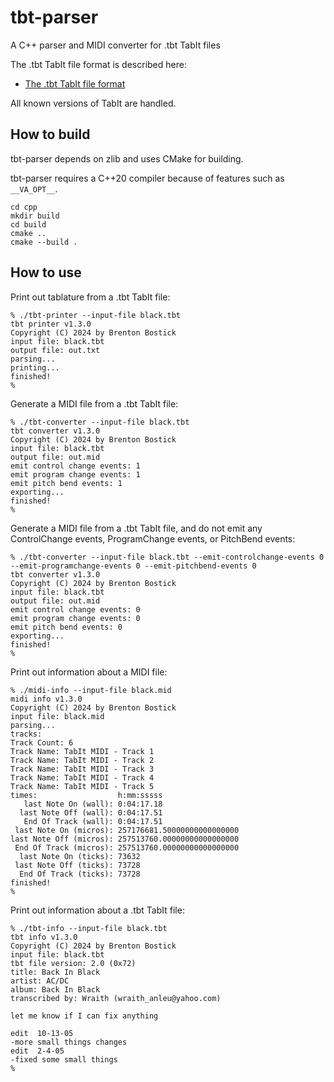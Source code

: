 
# tbt-parser
A C++ parser and MIDI converter for .tbt TabIt files

The .tbt TabIt file format is described here:

* [The .tbt TabIt file format](https://github.com/bostick/tabit-file-format)


All known versions of TabIt are handled.


## How to build

tbt-parser depends on zlib and uses CMake for building.

tbt-parser requires a C++20 compiler because of features such as `__VA_OPT__`.

```
cd cpp
mkdir build
cd build
cmake ..
cmake --build .
```


## How to use

Print out tablature from a .tbt TabIt file:
```
% ./tbt-printer --input-file black.tbt                                                                     
tbt printer v1.3.0
Copyright (C) 2024 by Brenton Bostick
input file: black.tbt
output file: out.txt
parsing...
printing...
finished!
% 
```

Generate a MIDI file from a .tbt TabIt file:
```
% ./tbt-converter --input-file black.tbt 
tbt converter v1.3.0
Copyright (C) 2024 by Brenton Bostick
input file: black.tbt
output file: out.mid
emit control change events: 1
emit program change events: 1
emit pitch bend events: 1
exporting...
finished!
% 
```

Generate a MIDI file from a .tbt TabIt file, and do not emit any ControlChange events, ProgramChange events, or PitchBend events:
```
% ./tbt-converter --input-file black.tbt --emit-controlchange-events 0 --emit-programchange-events 0 --emit-pitchbend-events 0
tbt converter v1.3.0
Copyright (C) 2024 by Brenton Bostick
input file: black.tbt
output file: out.mid
emit control change events: 0
emit program change events: 0
emit pitch bend events: 0
exporting...
finished!
% 
```

Print out information about a MIDI file:
```
% ./midi-info --input-file black.mid 
midi info v1.3.0
Copyright (C) 2024 by Brenton Bostick
input file: black.mid
parsing...
tracks:
Track Count: 6
Track Name: TabIt MIDI - Track 1
Track Name: TabIt MIDI - Track 2
Track Name: TabIt MIDI - Track 3
Track Name: TabIt MIDI - Track 4
Track Name: TabIt MIDI - Track 5
times:                  h:mm:sssss
   last Note On (wall): 0:04:17.18
  last Note Off (wall): 0:04:17.51
   End Of Track (wall): 0:04:17.51
 last Note On (micros): 257176681.50000000000000000
last Note Off (micros): 257513760.00000000000000000
 End Of Track (micros): 257513760.00000000000000000
  last Note On (ticks): 73632
 last Note Off (ticks): 73728
  End Of Track (ticks): 73728
finished!
% 
```

Print out information about a .tbt TabIt file:
```
% ./tbt-info --input-file black.tbt
tbt info v1.3.0
Copyright (C) 2024 by Brenton Bostick
input file: black.tbt
tbt file version: 2.0 (0x72)
title: Back In Black
artist: AC/DC
album: Back In Black
transcribed by: Wraith (wraith_anleu@yahoo.com)

let me know if I can fix anything

edit  10-13-05
-more small things changes
edit  2-4-05 
-fixed some small things
% 
```





